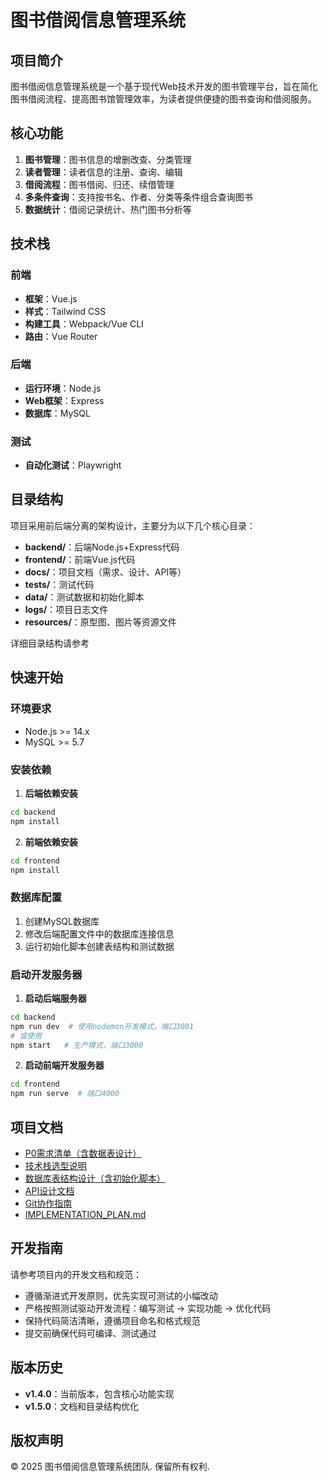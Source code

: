 # 图书借阅信息管理系统

## 项目简介

图书借阅信息管理系统是一个基于现代Web技术开发的图书管理平台，旨在简化图书借阅流程、提高图书馆管理效率，为读者提供便捷的图书查询和借阅服务。

## 核心功能

1. **图书管理**：图书信息的增删改查、分类管理
2. **读者管理**：读者信息的注册、查询、编辑
3. **借阅流程**：图书借阅、归还、续借管理
4. **多条件查询**：支持按书名、作者、分类等条件组合查询图书
5. **数据统计**：借阅记录统计、热门图书分析等

## 技术栈

### 前端
- **框架**：Vue.js
- **样式**：Tailwind CSS
- **构建工具**：Webpack/Vue CLI
- **路由**：Vue Router

### 后端
- **运行环境**：Node.js
- **Web框架**：Express
- **数据库**：MySQL

### 测试
- **自动化测试**：Playwright

## 目录结构

项目采用前后端分离的架构设计，主要分为以下几个核心目录：

- **backend/**：后端Node.js+Express代码
- **frontend/**：前端Vue.js代码
- **docs/**：项目文档（需求、设计、API等）
- **tests/**：测试代码
- **data/**：测试数据和初始化脚本
- **logs/**：项目日志文件
- **resources/**：原型图、图片等资源文件

详细目录结构请参考 <mcfile name="项目目录结构说明.md" path="docs\项目目录结构说明.md"></mcfile>

## 快速开始

### 环境要求
- Node.js >= 14.x
- MySQL >= 5.7

### 安装依赖

1. **后端依赖安装**
```bash
cd backend
npm install
```

2. **前端依赖安装**
```bash
cd frontend
npm install
```

### 数据库配置

1. 创建MySQL数据库
2. 修改后端配置文件中的数据库连接信息
3. 运行初始化脚本创建表结构和测试数据

### 启动开发服务器

1. **启动后端服务器**
```bash
cd backend
npm run dev  # 使用nodemon开发模式，端口3001
# 或使用
npm start   # 生产模式，端口3000
```

2. **启动前端开发服务器**
```bash
cd frontend
npm run serve  # 端口4000
```

## 项目文档

- [P0需求清单（含数据表设计）](docs/P0需求清单（含数据表设计）.md)
- [技术栈选型说明](docs/技术栈选型说明.md)
- [数据库表结构设计（含初始化脚本）](docs/数据库表结构设计（含初始化脚本）.md)
- [API设计文档](docs/API设计文档.md)
- [Git协作指南](docs/Git协作指南.md)
- [IMPLEMENTATION_PLAN.md](docs/IMPLEMENTATION_PLAN.md)

## 开发指南

请参考项目内的开发文档和规范：
- 遵循渐进式开发原则，优先实现可测试的小幅改动
- 严格按照测试驱动开发流程：编写测试 -> 实现功能 -> 优化代码
- 保持代码简洁清晰，遵循项目命名和格式规范
- 提交前确保代码可编译、测试通过

## 版本历史

- **v1.4.0**：当前版本，包含核心功能实现
- **v1.5.0**：文档和目录结构优化

## 版权声明

© 2025 图书借阅信息管理系统团队. 保留所有权利.